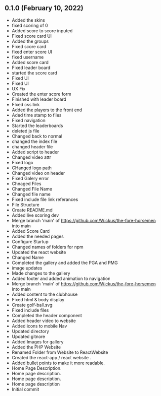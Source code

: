 ## 0.1.0 (February 10, 2022)
  - Added the skins
  - fixed scoring of 0
  - Added score to score inputed
  - Fixed score card UI
  - Added the groups
  - Fixed score card
  - fixed enter score UI
  - fixed username
  - Added score card
  - Fixed leader board
  - started the score card
  - Fixed UI
  - Fixed UI
  - UX Fix
  - Created the enter score form
  - Finished with leader board
  - FIxed css link
  - Added the players to the front end
  - Aded time stamp to files
  - Fixed navigation
  - Started the leaderboards
  - deleted js file
  - Changed back to normal
  - changed the index file
  - changed header file
  - Added script to header
  - Changed video attr
  - Fixed logo
  - CHanged logo path
  - Changed video on header
  - Fixed Galery error
  - Chnaged Files
  - Changed File Name
  - Changed file name
  - Fixed include file link referances
  - File Structure
  - Create README.md
  - Added live scoring dev
  - Merge branch 'main' of https://github.com/Wickus/the-fore-horsemen into main
  - Added Score Card
  - Added the needed pages
  - Configure Startup
  - Changed names of folders for npm
  - Updated the react website
  - Changed Name
  - Completed the gallery and added the PGA and PMG
  - image updates
  - Made changes to the gallery
  - Added footer and added animation to navigation
  - Merge branch 'main' of https://github.com/Wickus/the-fore-horsemen into main
  - Added content to the clubhouse
  - Fixed html & body display
  - Create golf-ball.svg
  - Fixed include files
  - Completed the header component
  - Added header video to website
  - Added icons to mobile Nav
  - Updated directory
  - Updated gitnore
  - Added Images for gallery
  - Added the PHP Website
  - Renamed Folder from Website to ReactWebsite
  - Created the react-app / react website .
  - Added bullet points to make it more readable.
  - Home Page Description.
  - Home page description.
  - Home page description.
  - Home page description
  - Initial commit


